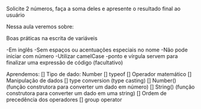 
Solicite 2 números, faça a soma deles e apresente o resultado final ao usuário

Nessa aula veremos sobre:

Boas práticas na escrita de variáveis

-Em inglês
-Sem espaços ou acentuações especiais no nome
-Não pode iniciar com número
-Utilizar camelCase
-ponto e vírgula servem para finalizar uma expressão de código (facultativo)

Aprendemos:
[] Tipo de dado: Number
[] typeof
[] Operador matemático
[] Manipulação de dados
 [] type conversion (type casting)
 [] Number() (função construtora para converter um dado em número)
 [] String() (função construtora para converter um dado em uma string)
[] Ordem de precedência dos operadores
[] group operator
